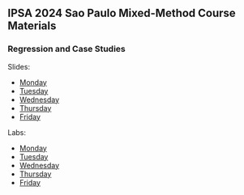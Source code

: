 ## IPSA 2024 Sao Paulo Mixed-Method Course Materials

### Regression and Case Studies

Slides:

* [Monday](https://jnseawright.github.io/IPSA2024/Regression%20and%20Case%20Studies%20Slides/IPSA%202024%20Day%201.pdf)
* [Tuesday](https://jnseawright.github.io/IPSA2024/Regression%20and%20Case%20Studies%20Slides/IPSA%202024%20Day%202.pdf) 
* [Wednesday](https://jnseawright.github.io/IPSA2024/Regression%20and%20Case%20Studies%20Slides/IPSA%202024%20Day%203.pdf)
* [Thursday](https://jnseawright.github.io/IPSA2024/Regression%20and%20Case%20Studies%20Slides/IPSA%202024%20Day%204.pdf)
* [Friday](https://jnseawright.github.io/IPSA2024/Regression%20and%20Case%20Studies%20Slides/IPSA%202024%20Day%205.pdf) 

Labs:

* [Monday](https://jnseawright.github.io/IPSA2024/Regression%20and%20Case%20Studies%20Labs/IPSA%202024%20Lab%201.pdf)
* [Tuesday](https://jnseawright.github.io/IPSA2024/Regression%20and%20Case%20Studies%20Labs/IPSA%202024%20Lab%202.pdf) 
* [Wednesday](https://jnseawright.github.io/IPSA2024/Regression%20and%20Case%20Studies%20Labs/IPSA%202024%20Lab%203.pdf)
* [Thursday](https://jnseawright.github.io/IPSA2024/Regression%20and%20Case%20Studies%20Labs/IPSA%202024%20Lab%204.pdf)
* [Friday](https://jnseawright.github.io/IPSA2024/Regression%20and%20Case%20Studies%20Labs/IPSA%202024%20Lab%205.pdf) 









